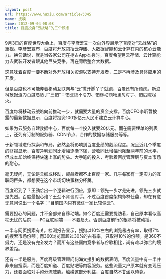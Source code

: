 ```yaml
---
layout: post
url: https://www.huxiu.com/article/3345
name: 虎嗅
time: 2012-09-04 08:08
title: 百度投身“云战略”的三个顾虑
---
```

9月3日的百度世界大会上，百度与李彦宏又一次向外界展示了百度对“云战略”的重视。李彦宏宣布，百度将开放包括云存储、大数据智能和云计算在内的核心云能力。换句话说，就是当各家公司在抢占App本身时，百度希望用云存储、云计算能力去武装开发者跟其他巨头竞争，再在背后整合大数据。

这意味着百度一要不断对外开放相关资源以支持开发者，二是不再涉及具体应用的开发。

但是百度也不可能奔着移动互联网与“云”撒开脚丫子就跑，百度还有所顾虑。新浪科技报道为百度总结了“三怕”：怕业绩不给力、怕移动领域里的对手、怕后院起火。

百度每将移动云战略向前推动一步，就需要大量的资金支撑。百度CFO李昕晢披露的最新数据显示，百度将投资100多亿元人民币建立云计算中心。

如果为云服务自建数据中心，百度每一个投入就要20亿元。而在需要埋单的列表上，还列有订制的服务器、CDN节点、合作的数据存储服务等等。

于新领域进行探索和布局，必然会将影响到百度业绩的靓丽程度。况且近几个季度的财报显示，百度净利润同比增幅逐渐下降，营收同比增幅也降至两年前的水平，但成本却始终保持快速上涨的势头。大手笔的投入，考验着百度管理层与资本市场的耐心。

毫无疑问，无论是云抑或移动，觊觎者都不止百度一家。几乎每家有一定实力的互联网巨头，都想要在这个市场切块蛋糕分杯羹。

百度迟到了？王劲给出一个逻辑进行回应，意即：领先一步才是先进，领先三步就是先烈。百度最担心谁？王劲不肯谈对手。不过百度首席架构师林仕鼎，却在有意无意间说出一个名字：“目前国内只有微信一家比较像云”。

需要担心的问题，并不全部来自移动端。如今百度还需要提防着，自己原本看似高枕无忧的后院——PC互联网端——不要起火。否则百度前行的根基将被动摇。

一半与网页搜索有关。检测报告显示，搜狗以10%左右的浏览器占有率，取得7%的搜索市场份额；而360浏览器超过30%的占有率，只取得10%的份额。是360不努力，还是没有完全发力？而所有这些国内竞争者与谷歌相比，尚有难以弥合的境界差距。

还有一半是服务。百度高级管理顾问何海文援引的数据表明，百度流量中有一半并非来自搜索，而是百度知道、百度贴吧等内容服务。这些流量大户原本就有变现压力，还要面临对手的分流威胁。触碰这部分利益，百度自然不甘坐以待毙。

